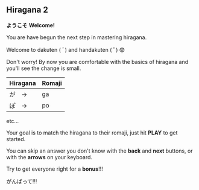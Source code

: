## Hiragana 2

**ようこそ** **Welcome!**

You are have begun the next step in mastering hiragana.

Welcome to dakuten ( ﾞ) and handakuten ( ﾟ) :fearful:

Don't worry! By now you are comfortable with the basics of hiragana and you'll see the change is small.

 | Hiragana | Romaji |
 | ----------  | ----- |
 | が　-> | ga |
 | ぽ　-> | po |
 etc...

 Your goal is to match the hiragana to their romaji, just hit **PLAY** to get started.

You can skip an answer you don't know with the **back** and **next** buttons, or with the **arrows** on your keyboard.

Try to get everyone right for a **bonus**!!!

がんばって!!!
